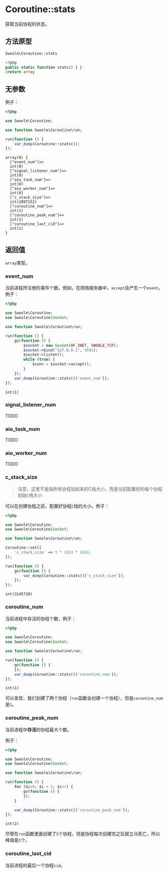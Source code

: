 # Coroutine::stats

获取当前协程的状态。

## 方法原型

```php
Swoole\Coroutine::stats

<?php
public static function stats() { }
@return array
```

## 无参数

例子：

```php
<?php

use Swoole\Coroutine;

use function Swoole\Coroutine\run;

run(function () {
    var_dump(Coroutine::stats());
});
```

```shell
array(8) {
  ["event_num"]=>
  int(0)
  ["signal_listener_num"]=>
  int(0)
  ["aio_task_num"]=>
  int(0)
  ["aio_worker_num"]=>
  int(0)
  ["c_stack_size"]=>
  int(2097152)
  ["coroutine_num"]=>
  int(1)
  ["coroutine_peak_num"]=>
  int(1)
  ["coroutine_last_cid"]=>
  int(1)
}
```

## 返回值

`array`类型。

### event_num

当前进程所注册的事件个数。例如，在网络服务器中，`accept`会产生一个`event`。例子：

```php
<?php

use Swoole\Coroutine;
use Swoole\Coroutine\Socket;

use function Swoole\Coroutine\run;

run(function () {
    go(function () {
        $socket = new Socket(AF_INET, SWOOLE_TCP);
        $socket->bind("127.0.0.1", 9501);
        $socket->listen();
        while (true) {
            $conn = $socket->accept();
        }
    });
    var_dump(Coroutine::stats()['event_num']);
});
```

```shell
int(1)

```

### signal_listener_num

TODO

### aio_task_num

TODO

### aio_worker_num

TODO

### c_stack_size

> 注意，这里不是指所有协程加起来的C栈大小，而是当前配置好的每个协程初始`C`栈大小

可以在创建协程之前，配置好协程`C`栈的大小。例子：

```php
<?php

use Swoole\Coroutine;
use Swoole\Coroutine\Socket;

use function Swoole\Coroutine\run;

Coroutine::set([
    'c_stack_size' => 3 * 1024 * 1024,
]);

run(function () {
    go(function () {
        var_dump(Coroutine::stats()['c_stack_size']);
    });
});
```

```shell
int(3145728)
```

### coroutine_num

当前进程中存活的协程个数，例子：

```php
<?php

use Swoole\Coroutine;
use Swoole\Coroutine\Socket;

use function Swoole\Coroutine\run;

run(function () {
    go(function () {
    });
    var_dump(Coroutine::stats()['coroutine_num']);
});
```

```shell
int(1)
```

可以发现，我们创建了两个协程（`run`函数会创建一个协程），但是`coroutine_num`是`1`。

### coroutine_peak_num

当前进程中**存活**的协程最大个数。

例子：

```php
<?php

use Swoole\Coroutine;
use Swoole\Coroutine\Socket;

use function Swoole\Coroutine\run;

run(function () {
    for ($i=0; $i < 5; $i++) {
        go(function () {
        });
    }

    var_dump(Coroutine::stats()['coroutine_peak_num']);
});
```

```shell
int(2)
```

尽管在`run`函数里面创建了`5`个协程，但是协程每次创建完之后就立马死亡，所以峰值是`2`个。

### coroutine_last_cid

当前进程的最后一个协程`cid`。
